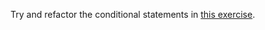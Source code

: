 Try and refactor the conditional statements in
[this exercise](https://replit.com/@Yedhin/Conditional-Rendering#src/App.jsx).

